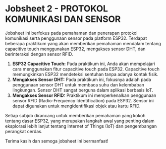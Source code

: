 # Jobsheet 2 - PROTOKOL KOMUNIKASI DAN SENSOR

Jobsheet ini berfokus pada pemahaman dan penerapan protokol komunikasi serta penggunaan sensor pada platform ESP32. Terdapat beberapa praktikum yang akan memberikan pemahaman mendalam tentang capacitive touch menggunakan ESP32, mengakses sensor DHT, dan berinteraksi dengan sensor RFID.

1. **ESP32 Capacitive Touch:** Pada praktikum ini, Anda akan mempelajari cara menggunakan fitur capacitive touch pada ESP32. Capacitive touch memungkinkan ESP32 mendeteksi sentuhan tanpa adanya kontak fisik.
2. **Mengakses Sensor DHT:** Pada praktikum ini, fokusnya adalah pada penggunaan sensor DHT untuk membaca suhu dan kelembaban lingkungan. Sensor DHT sangat berguna dalam aplikasi berbasis IoT.
3. **Mengakses Sensor RFID:** Praktikum ini memperkenalkan penggunaan sensor RFID (Radio-Frequency Identification) pada ESP32. Sensor ini dapat digunakan untuk mengidentifikasi objek atau kartu RFID.

Setiap subjob dirancang untuk memberikan pemahaman yang kokoh tentang dasar ESP32, yang merupakan langkah awal yang penting dalam eksplorasi lebih lanjut tentang Internet of Things (IoT) dan pengembangan perangkat cerdas.

Terima kasih dan semoga jobsheet ini bermanfaat!
